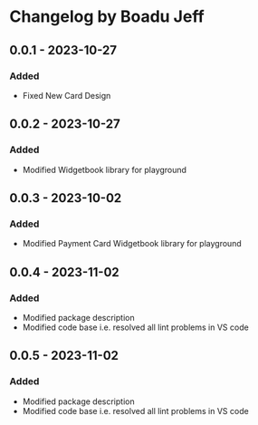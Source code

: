 # Changelog by Boadu Jeff

## 0.0.1 - 2023-10-27

### Added

- Fixed New Card Design


## 0.0.2 - 2023-10-27

### Added

- Modified Widgetbook library for playground

## 0.0.3 - 2023-10-02

### Added

- Modified Payment Card Widgetbook library for playground

## 0.0.4 - 2023-11-02

### Added

- Modified package description
- Modified code base i.e. resolved all lint problems in VS code

## 0.0.5 - 2023-11-02

### Added

- Modified package description
- Modified code base i.e. resolved all lint problems in VS code
